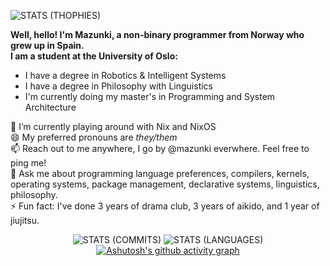   <!--[![GitHub Streak](https://streak-stats.demolab.com/?user=mazunki&theme=dark)](https://git.io/streak-stats)-->
  ![STATS (THOPHIES)](https://github-profile-trophy.vercel.app/?username=mazunki&column=5&margin-w=5&margin-h=5)
</div>

**Well, hello! I'm Mazunki, a non-binary programmer from Norway who grew up in Spain. <br />**
**I am a student at the University of Oslo:**
  - I have a degree in Robotics & Intelligent Systems
  - I have a degree in Philosophy with Linguistics
  - I'm currently doing my master's in Programming and System Architecture

🌱 I’m currently playing around with Nix and NixOS <br />
😄 My preferred pronouns are *they/them* <br />
📫 Reach out to me anywhere, I go by @mazunki everwhere. Feel free to ping me! <br />
💬 Ask me about programming language preferences, compilers, kernels, operating systems, package management, declarative systems, linguistics, philosophy. <br />
⚡ Fun fact: I've done 3 years of drama club, 3 years of aikido, and 1 year of jiujitsu. <br />

<div align="center">
  
  ![STATS (COMMITS)](https://github-readme-stats-sabesansathananthan.vercel.app/api?username=mazunki&show_icons=true&hide_border=true&theme=gruvbox)
  ![STATS (LANGUAGES)](https://github-readme-stats.vercel.app/api/top-langs/?username=mazunki&layout=compact&theme=gruvbox&hide_border=true)
  [![Ashutosh's github activity graph](https://github-readme-activity-graph.vercel.app/graph?username=mazunki)](https://github.com/ashutosh00710/github-readme-activity-graph)
  
</div>


<!--
**mazunki/mazunki** is a ✨ _special_ ✨ repository because its `README.md` (this file) appears on your GitHub profile.

Here are some ideas to get you started:

- 🔭 I’m currently working on ...
- 🌱 I’m currently learning ...
- 👯 I’m looking to collaborate on ...
- 🤔 I’m looking for help with ...
- 📫 How to reach me: ...
- 😄 Pronouns: ...
-->
